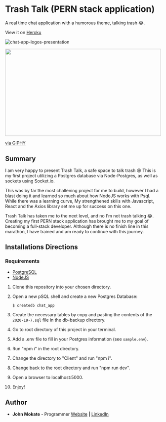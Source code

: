 # Trash Talk (PERN stack application)

A real time chat application with a humorous theme, talking trash :joy:.

View it on [Heroku](https://still-coast-26529.herokuapp.com/)

![chat-app-logos-presentation](https://user-images.githubusercontent.com/29006517/88720856-28493600-d0eb-11ea-8e49-432e6dd65664.png)

<div style="width:100%;height:0;padding-bottom:56%;position:relative;"><img src="https://media.giphy.com/media/YQ5M2k6jwsYbrcfBx3/giphy.gif" width="100%" height="100%" style="position:absolute" frameBorder="0" class="giphy-embed" allowFullScreen></img></div><p><a href="https://giphy.com/gifs/YQ5M2k6jwsYbrcfBx3">via GIPHY</a></p>

## Summary

I am very happy to present Trash Talk, a safe space to talk trash :laughing:
This is my first project utilizing a Postgres database via Node-Postgres, as well as sockets using Socket.io.

This was by far the most challening project for me to build, however I had a blast doing it and learned so much about how NodeJS works with Psql. While there was a learning curve, My strengthened skills with Javascript, React and the Axios library set me up for success on this one.

Trash Talk has taken me to the next level, and no I'm not trash talking :joy:. Creating my first PERN stack application has brought me to my goal of becoming a full-stack developer. Although there is no finish line in this marathon, I have trained and am ready to continue with this journey.

## Installations Directions

### Requirements

- [PostgreSQL](https://www.postgresql.org/download/)
- [NodeJS](https://nodejs.org/en/download/)

1. Clone this repository into your chosen directory.
2. Open a new pSQL shell and create a new Postgres Database:

   `$ createdb chat_app`

3. Create the necessary tables by copy and pasting the contents of the `2020-19-7.sql` file in the db-backup directory.
4. Go to root directory of this project in your terminal.
5. Add a .env file to fill in your Postgres information (see `sample.env`).
6. Run "npm i" in the root directory.
7. Change the directory to "Client" and run "npm i".
8. Change back to the root directory and run "npm run dev".
9. Open a browser to localhost:5000.
10. Enjoy!

## Author

- **John Mokate** - Programmer [Website](https://mokate.tumblr.com) **|** [LinkedIn](https://www.linkedin.com/in/mokate/)
